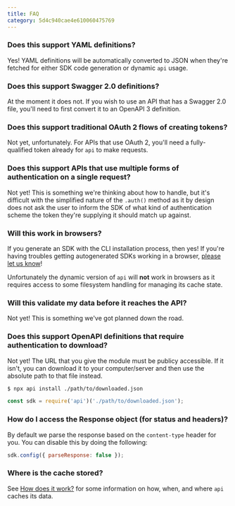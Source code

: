 ```yaml
---
title: FAQ
category: 5d4c940cae4e610060475769
---
```


### Does this support YAML definitions?
Yes! YAML definitions will be automatically converted to JSON when they're fetched for either SDK code generation or dynamic `api` usage.

### Does this support Swagger 2.0 definitions?
At the moment it does not. If you wish to use an API that has a Swagger 2.0 file, you'll need to first convert it to an OpenAPI 3 definition.

### Does this support traditional OAuth 2 flows of creating tokens?
Not yet, unfortunately. For APIs that use OAuth 2, you'll need a fully-qualified token already for `api` to make requests.

### Does this support APIs that use multiple forms of authentication on a single request?
Not yet! This is something we're thinking about how to handle, but it's difficult with the simplified nature of the `.auth()` method as it by design does not ask the user to inform the SDK of what kind of authentication scheme the token they're supplying it should match up against.

### Will this work in browsers?
If you generate an SDK with the CLI installation process, then yes! If you're having troubles getting autogenerated SDKs working in a browser, [please let us know](https://github.com/readmeio/api/issues)!

Unfortunately the dynamic version of `api` will **not** work in browsers as it requires access to some filesystem handling for managing its cache state.

### Will this validate my data before it reaches the API?
Not yet! This is something we've got planned down the road.

### Does this support OpenAPI definitions that require authentication to download?
Not yet! The URL that you give the module must be publicy accessible. If it isn't, you can download it to your computer/server and then use the absolute path to that file instead.

```sh
$ npx api install ./path/to/downloaded.json
```

```js
const sdk = require('api')('./path/to/downloaded.json');
```

### How do I access the Response object (for status and headers)?
By default we parse the response based on the `content-type` header for you. You can disable this by doing the following:

```js
sdk.config({ parseResponse: false });
```

### Where is the cache stored?

See [How does it work?](https://api.readme.dev/docs/how-does-it-work) for some information on how, when, and where `api` caches its data.
